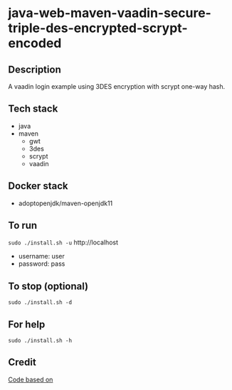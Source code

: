 # java-web-maven-vaadin-secure-triple-des-encrypted-scrypt-encoded

## Description
A vaadin login example using
3DES encryption with scrypt
one-way hash.

## Tech stack
- java
- maven
  - gwt
  - 3des
  - scrypt
  - vaadin

## Docker stack
- adoptopenjdk/maven-openjdk11

## To run
`sudo ./install.sh -u`
http://localhost
- username: user
- password: pass

## To stop (optional)
`sudo ./install.sh -d`

## For help
`sudo ./install.sh -h`

## Credit
[Code based on](https://examples.javacodegeeks.com/enterprise-java/vaadin/vaadin-login-example/)
